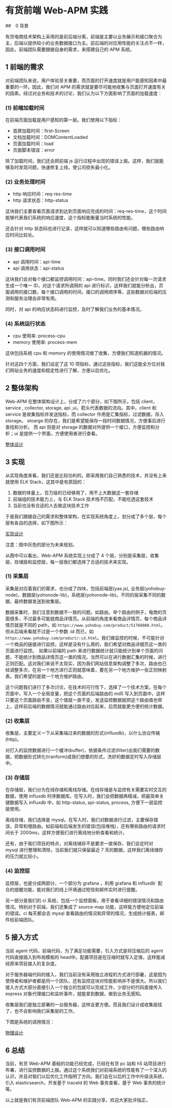 # 有货前端 Web-APM 实践

##　0 背景

有货电商技术架构上采用的是前后端分离，前端是主要以业务展示和接口聚合为主，后端以提供较小的业务数据接口为主。前后端的对应用性能的关注点不一样，因此，前端团队需要跟据自身的需求，来搭建自己的 APM 系统。

## 1 前端的需求

对前端团队来说，用户体验至关重要，而页面的打开速度就是用户能感知因素中最重要的一环。因此，我们对 APM 的需求就是要尽可能地收集与页面打开速度有关的因素。经过对业务和技术的讨论，我们认为以下方面影响了页面的加载速度：

### (1) 前端加载时间

在前端页面加载是用户感知的第一层。我们使用以下指标：

* 首屏加载时间：first-Screen
* 文档加载时间：DOMContentLoaded
* 页面加载时间：load
* 页面脚本错误：error

除了加载时间，我们还会把前端 js 运行过程中出现的错误上报。这样，我们就能够及时发现问题，快速修复上线，使公司损失最小化。

### (2) 业务处理时间

* http 响应时间：req-res-time
* http 请求状态：http-status

这块我们主要查看页面请求到达到页面响应完成的时间：req-res-time，这个时间能够代表我们系统的响应速度，这个指标能衡量当时系统的性能。

还会针对 http 状态码也进行记录，这样就可以知道哪些路由有问题，哪些路由响应时间比较长。

### (3) 接口调用时间

* api 调用时间：api-time
* api 调用状态：api-status

这块我们会对每个接口都监控调用时间：api-time。同时我们还会针对每一次请求生成一个唯一 ID，对这个请求所调用的 api 进行标识，这样我们就能分析出，页面调用的接口数，每个接口调用的时间，接口的调用顺序等，这些数据对后端的压测和服务治理会非常有用。

同时，对 api 的响应状态码进行监控，及时了解我们业务的基本情况。

### (4) 系统运行状态

* cpu 使用率: process-cpu
* memory 使用率: process-mem

这块包括系统 cpu 和 memory 的使用情况做了收集，方便我们知道机器的情况。

针对这四个方面，我们设定了这 10 项指标，通过这些指标，我们这能全方位对我们网站业务的速度和稳定性进行了解，方便以后优化。

## 2 整体架构

Web-APM 在整体架构设计上，分成了六个部分，如下图所示，包括 client，service , collector, storage, api ,ui。箭头代表数据的流向。其中，client 和 service 是收集指标并发送指标，而 collector 作用是汇集指标，过滤数据，存入 storage。 stoarge 的存在，我们是希望能保存一段时间数据情况，方便事后进行查找和分析。 而 api 则是对 storage 的数据对外提供一个接口，方便监控和分析；ui 是提供一个界面，方便使用者进行查看。

[整体设计](./apm1.jpg)

## 3 实现

从实现角度来看，我们还是比较功利的，即采用我们自己熟悉的技术，并没有上来就使用 ELK Stack，这其中是有原因的：

1. 数据的体量上，百万级的已经够用了，用不上大数据这一套存储
2. 前端组的技术能力上，与 ELK Stack 技术栈不匹配，不能吃透这套技术
3. 当前也没有合适的人去做这块技术工作

于是我们跟据自己的需求和整体架构，在实现系统角度上，划分成了多个层，每个层有各自的选择，如下图所示：

[实现设计](./apm2.jpg)

注意：图中灰色的部分为未来规划。

从图中可以看出，Web-APM 系统实现上分成了 4 个层，分别是采集层，收集层，存储层和监控层，每一层我们都选择了合适的技术来实现。

### (1) 采集层

采集层对应着我们的需求，也分成了四块，包括前端层(yas.js), 业务层(yohobuy-node)，数据层(yohonode-lib)，系统层(yohonode-lib)。不同的层采集不同的数据，最终数据发送到收集层。

数据采集时，我们注意到数据不一致的问题。如路由。举个路由的例子，电商的页面很多，不过最多可能就商品详情页。从前端的角度来看商品详情页，每个商品详情页就是不同的 path，如 `https://www.yohobuy.com/product/51768088.html`。但从后端来看就不过是一个参数 :id 而已，如　`https://www.yohobuy.com/product/:id.html`。我们做监控的时候，不可能针对一个商品的链接进行监控，这样是没有什么用的，我们希望对商品详细页这一类的页面进行监控。　如果以前端的 path 来进行数据统计就只能统计到单个页面的问题，不能统计到商品详情页这一类的情况。当然可以在进行数据汇集的时候，进行正则匹配。这对我们来说不太现实，因为我们网站信息架构调整了多次，路由也已经调整多次，在另一个地方进行正则就意味着，要在另一个地方维护一张正则映射表。我们希望的是就一个地方维护路由。

这个问题我们进行了多次讨论，在技术的可行性下，选择了一个技术方案，在每个页面中，写入一个全局变量，把这个页面的后端路由的 md5 写入到页面中，这样只要这个页面路由不变，这个值就一直不变，发送监控数据就把这个路由值也带上，这样前后端的数据情况就能通过路由对应起来，后而就能更方便的统计数据。

### (2) 收集层

收集层，主要定义一下从采集端过来的数据的形式(influxdb)，以什么协议传输(http)。

对打入的监控数据进行一个缓冲(buffer)，依据条件过滤(filter)出我们需要的数据，把数据形式转化(tranform)成我们想要的形式，洗好的数据定时写入存储层中。

### (3) 存储层

在存储层，我们分为在线存储和离线存储。在线存储是与监控有关需要实时交互的数据，使用 influxdb 时序数据库。在写入时，我们会把数据再精减，把最简单关键数据写入 influxdb 中，如 http-status, api-status, process, 方便下一层监控层使用。

离线存储，我们选择是 mysql。在写入时，我们对数据进行过滤，主要保存错误，异常和慢路由。如前端和后端发生的错误(包括堆栈)，还有哪些路由的请求时间长于 2000ms，这样方便我们进行离线地分析查看和统计。

还有，由于我们项目的特点，对离线储存不是要求一直保存，我们会定时对 mysql 进行整理和清除，当前我们就只保留最近 7 天的数据，这样我们离线储存的压力就比较小。

### (4) 监控层

监控层，也是分成两部分，一个部分为 grafana ，利用 grafana 和 influxdb` 配合的提醒功能，能对我们的线上环境通过短信和邮件实时进行提醒。

另一部分是我们的 ci 系统，包括一个监控面板，用于查看详细的错误情况和路由情况。特别对于前端，我们还集成了 source-map 功能，这样能方便地定位前端的错误。ci 每天都会去 mysql 查看路由的情况和异常的情况，生成统计报表，邮件给前端团队。

## 5 接入方式

当前 agent 代码，前端代码，为了满足功能需要，引入方式是将压缩后的 agent 代码直接插入到布局模板的 head中。配置项目是在压缩时就写入定值，这样能减经原来项目接入的复杂度。

对于服务器端代码的接入，我们当前没有采用独立进程的方式进行部暑，这是因为使用者和维护者都是同一个团队，还有监控这块对性能影响并不是很大。所以我们接入方式大部分直接引入一个独立的包就可以完成工作，少部分的代码直接传入 express 对象代理接口和监听事件，就能拿到数据，做到业务无感知。

收集层我们是独立部署的一台服务器，这样会更方便。而且我们设计成收集层挂了，也不会影响我们采集层的工作。

下图是系统的调用情况：

[物理设计](./apm3.jpg)

## 6 总结

当前，有货 Web-APM 基础的功能已经完成，已经在有货 pc 站和 h5 站项目进行布署，进行监控数据的上报。通过这个系统我们对前端系统的性能有了一个深入的认识，并且对我们以后优化工作指明了方向。我们会在以后的工作中升级该系统，引入 elasticsearch，开发基于 traceId 的 Web 事务查看，基于 Web 事务的统计等。

以上就是我们有货前端团队 Web-APM 的实践分享，欢迎大家批评指正。